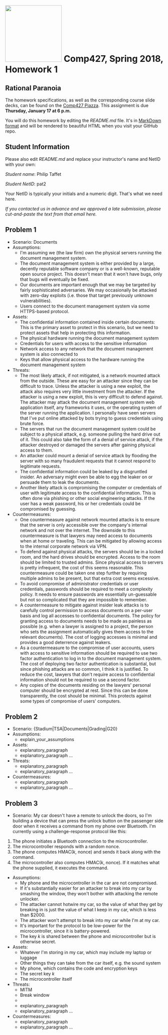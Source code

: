 # <img src="http://www.rice.edu/_images/rice-logo.jpg" width=180> Comp427, Spring 2018, Homework 1
## Rational Paranoia
The homework specifications, as well as the corresponding course slide decks,
can be found on the [Comp427 Piazza](https://piazza.com/class/jqifhp864b37ju).
This assignment is due **Thursday, January 17 at 6 p.m.**

You will do this homework by editing the _README.md_ file. It's in
[MarkDown format](https://guides.github.com/features/mastering-markdown/)
and will be rendered to beautiful HTML when you visit your GitHub repo.

## Student Information
Please also edit _README.md_ and replace your instructor's name and NetID with your own:

_Student name_: Philip Taffet

_Student NetID_: pat2

Your NetID is typically your initials and a numeric digit. That's
what we need here.

_If you contacted us in advance and we approved a late submission,
please cut-and-paste the text from that email here._

## Problem 1
- Scenario: Documents
- Assumptions:
  - I'm assuming we (the law firm) own the physical servers running the document management system.
  - The document management system is either provided by a large, decently reputable software company or is a well-known, reputable open source project.
  This doesn't mean that it won't have bugs, only that bugs will eventually be fixed.
  - Our documents are important enough that we may be targeted by fairly sophisticated adversaries.
  We may occasionally be attacked with zero-day exploits (i.e. those that target previously unknown vulnerabilities).
  - Users connect to the document management system via some HTTPS-based protocol.
- Assets:
  - The confidential information contained inside certain documents: This is the primary asset to protect in this scenario, but we need to protect assets that help in protecting this information.
  - The physical hardware running the document management system
  - Credentials for users with access to the sensitive information
  - Network access to any network that the document management system is also connected to
  - Keys that allow physical access to the hardware running the document management system
- Threats:
  - The most likely attack, if not mitigated, is a network mounted attack from the outside.
  These are easy for an attacker since they can be difficult to trace.
  Unless the attacker is using a new exploit, the attack also requires very little investment from the attacker.
  If the attacker is using a new exploit, this is very difficult to defend against.
  The attacker may attack the document management system web application itself, any frameworks it uses, or the operating system of the server running the application.
  I personally have seen servers that I've put online attacked by bots trying to guess credentials using brute force.
  - The servers that run the document management system could be subject to a physical attack, e.g. someone pulling the hard drive out of it. 
  This could also take the form of a denial of service attack, if the attacker destroyed or damaged the servers after gaining physical access to them.
  - An attacker could mount a denial of service attack by flooding the server with so many fraudulent requests that it cannot respond to legitimate requests.
  - The confidential information could be leaked by a disgruntled insider.
  An adversary might even be able to egg the leaker on or persuade them to leak the documents.
  - Another likely attack is compromising the computer or credentials of user with legitimate access to the confidential information.
  This is often done via phishing or other social engineering attacks.
  If the user has a weak password, his or her credentials could be compromised by guessing.
- Countermeasures:
  - One countermeasure against network mounted attacks is to ensure that the server is only accessible over the company's internal network and not over the internet.
  The downside to this countermeasure is that lawyers may need access to documents when at home or traveling. 
  This can be mitigated by allowing access to the internal corporate network via VPN.
  - To defend against physical attacks, the servers should be in a locked room, and the hard drives should be encrypted. 
  Access to the room should be limited to trusted admins.
  Since physical access to servers is pretty infrequent, the cost of this seems reasonable.
  This countermeasure could be taken one step further by requiring multiple admins to be present, but that extra cost seems excessive.
  - To avoid compromise of administrator credentials or user credentials, passwords should be required to meet a complexity policy.
  It needs to ensure passwords are essentially un-guessable but not so complicated that they are impossible to remember.
  - A countermeasure to mitigate against insider leak attacks is to carefully control permission to access documents on a per-user basis and log all accesses to confidential documents.
  The policy for granting access to documents needs to be made as painless as possible (e.g. when a lawyer is assigned to a project, the person who sets the assignment automatically gives them access to the relevant documents).
  The cost of logging accesses is minimal and provides a good deterrence against leakers.
  - As a countermeasure to the compromise of user accounts, users with access to sensitive information should be required to use two factor authentication to log in to the document management system.
  The cost of deploying two factor authentication is substantial, but since phishing attacks are so common, I think it is justified.
  To reduce the cost, lawyers that don't require access to confidential information should not be required to use a second factor.
  - Any copies of the documents residing on the lawyers' personal computer should be encrypted at rest.
  Since this can be done transparently, the cost should be minimal.
  This protects against some types of compromise of users' computers.

## Problem 2
- Scenario: {Stadium|TSA|Documents|Grading|G20}
- Assumptions:
  - explain_your_assumptions
- Assets:
  - explanatory_paragraph
  - explanatory_paragraph ...
- Threats:
  - explanatory_paragraph 
  - explanatory_paragraph ...
- Countermeasures:
  - explanatory_paragraph
  - explanatory_paragraph ...

## Problem 3
- Scenario: My car doesn't have a remote to unlock the doors, so I'm building a device that can press the unlock button on the passenger side door when it receives a command from my phone over Bluetooth.
I'm currently using a challenge-response protocol like this:
1. The phone initiates a Bluetooth connection to the microcontroller.
1. The microcontroller responds with a random nonce.
1. The phone computes HMAC(_k_, nonce) and sends it back along with the command.
1. The microcontroller also computes HMAC(_k_, nonce). If it matches what the phone supplied, it executes the command.
- Assumptions:
  - My phone and the microcontroller in the car are not compromised.
  - If it's substantially easier for an attacker to break into my car by smashing the window, they won't bother with attacking the remote unlocker.
  - The attacker cannot hotwire my car, so the value of what they get by breaking in is just the value of what I keep in my car, which is less than $2000. 
  - The attacker won't attempt to break into my car while I'm at my car.
  - It's important for the protocol to be low-power for the microcontroller, since it is battery-powered.
  - The key _k_ is shared between the phone and microcontroller but is otherwise secret. 
- Assets:
  - Whatever I'm storing in my car, which may include my laptop or luggage
  - Other things they can take from the car itself, e.g. the sound system
  - My phone, which contains the code and encryption keys
  - The secret key _k_
  - The microcontroller itself
- Threats:
  - MITM
  - Break window
  - 
  - explanatory_paragraph 
  - explanatory_paragraph ...
- Countermeasures:
  - explanatory_paragraph
  - explanatory_paragraph ...

